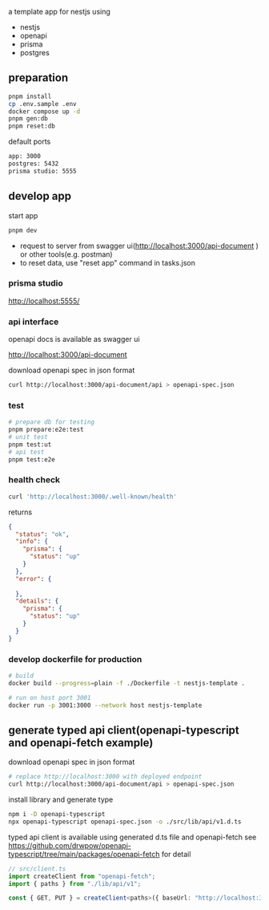 a template app for nestjs using

- nestjs
- openapi
- prisma
- postgres

## preparation

```sh
pnpm install
cp .env.sample .env
docker compose up -d
pnpm gen:db
pnpm reset:db
```

default ports

```txt
app: 3000
postgres: 5432
prisma studio: 5555
```

## develop app

start app

```sh
pnpm dev
```

- request to server from swagger ui(<http://localhost:3000/api-document> ) or other tools(e.g. postman)
- to reset data, use "reset app" command in tasks.json

### prisma studio

<http://localhost:5555/>

### api interface

openapi docs is available as swagger ui

<http://localhost:3000/api-document>

download openapi spec in json format

```sh
curl http://localhost:3000/api-document/api > openapi-spec.json
```

### test

```sh
# prepare db for testing
pnpm prepare:e2e:test
# unit test
pnpm test:ut
# api test
pnpm test:e2e
```

### health check

```sh
curl 'http://localhost:3000/.well-known/health'
```

returns

```json
{
  "status": "ok",
  "info": {
    "prisma": {
      "status": "up"
    }
  },
  "error": {
    
  },
  "details": {
    "prisma": {
      "status": "up"
    }
  }
}
```

### develop dockerfile for production

```sh
# build
docker build --progress=plain -f ./Dockerfile -t nestjs-template .

# run on host port 3001
docker run -p 3001:3000 --network host nestjs-template
```

## generate typed api client(openapi-typescript and openapi-fetch example)

download openapi spec in json format

```sh
# replace http://localhost:3000 with deployed endpoint
curl http://localhost:3000/api-document/api > openapi-spec.json
```

install library and generate type

```sh
npm i -D openapi-typescript
npx openapi-typescript openapi-spec.json -o ./src/lib/api/v1.d.ts
```

typed api client is available using generated d.ts file and openapi-fetch
see <https://github.com/drwpow/openapi-typescript/tree/main/packages/openapi-fetch> for detail

```typescript
// src/client.ts
import createClient from "openapi-fetch";
import { paths } from "./lib/api/v1";

const { GET, PUT } = createClient<paths>({ baseUrl: "http://localhost:3000/" });
```

